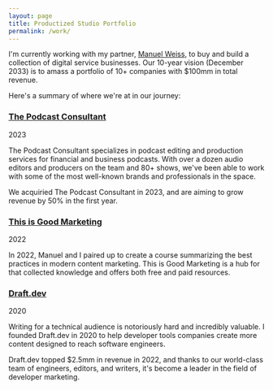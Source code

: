 ```yaml
---
layout: page
title: Productized Studio Portfolio
permalink: /work/
---
```


I'm currently working with my partner, [Manuel Weiss](https://www.linkedin.com/in/manuelweiss1986/), to buy and build a collection of digital service businesses. Our 10-year vision (December 2033) is to amass a portfolio of 10+ companies with $100mm in total revenue.

Here's a summary of where we're at in our journey:

### [The Podcast Consultant](https://thepodcastconsultant.com/)
<p class="post-meta">2023</p>

<p class="hug">
The Podcast Consultant specializes in podcast editing and production services for financial and business podcasts. With over a dozen audio editors and producers on the team and 80+ shows, we've been able to work with some of the most well-known brands and professionals in the space.
</p>

We acquiried The Podcast Consultant in 2023, and are aiming to grow revenue by 50% in the first year.

### [This is Good Marketing](https://thisisgoodmarketing.com/)
<p class="post-meta">2022</p>

<p class="hug">
In 2022, Manuel and I paired up to create a course summarizing the best practices in modern content marketing. This is Good Marketing is a hub for that collected knowledge and offers both free and paid resources.
</p>

### [Draft.dev](https://draft.dev/)
<p class="post-meta">2020</p>

<p class="hug">
Writing for a technical audience is notoriously hard and incredibly valuable. I founded
Draft.dev in 2020 to help developer tools companies create more content designed to reach software engineers.
</p>

Draft.dev topped $2.5mm in revenue in 2022, and thanks to our world-class team of engineers, editors, and writers, it's become a leader in the field of developer marketing.
